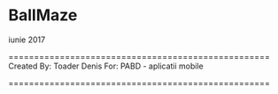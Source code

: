 # BallMaze

iunie 2017

===================================================
Created By: Toader Denis
For: PABD - aplicatii mobile

===================================================
